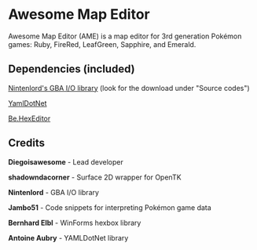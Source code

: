 # Awesome Map Editor
Awesome Map Editor (AME) is a map editor for 3rd generation Pokémon games: Ruby, FireRed, LeafGreen, Sapphire, and Emerald.

## Dependencies (included)
[Nintenlord's GBA I/O library](http://serenesforest.net/forums/index.php?showtopic=26913) (look for the download under "Source codes")

[YamlDotNet](https://github.com/aaubry/YamlDotNet)

[Be.HexEditor](https://github.com/diegoisawesome/Be.HexEditor)

## Credits
**Diegoisawesome** - Lead developer

**shadowndacorner** - Surface 2D wrapper for OpenTK

**Nintenlord** - GBA I/O library

**Jambo51** - Code snippets for interpreting Pokémon game data

**Bernhard Elbl** - WinForms hexbox library

**Antoine Aubry** - YAMLDotNet library
